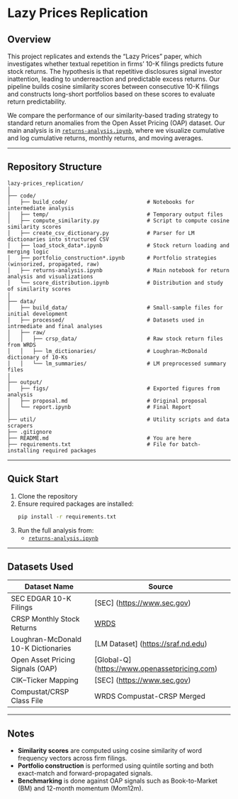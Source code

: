 # Lazy Prices Replication

## Overview

This project replicates and extends the “Lazy Prices” paper, which investigates whether textual repetition in firms’ 10-K filings predicts future stock returns. The hypothesis is that repetitive disclosures signal investor inattention, leading to underreaction and predictable excess returns. Our pipeline builds cosine similarity scores between consecutive 10-K filings and constructs long-short portfolios based on these scores to evaluate return predictability.

We compare the performance of our similarity-based trading strategy to standard return anomalies from the Open Asset Pricing (OAP) dataset. Our main analysis is in [`returns-analysis.ipynb`](code/returns-analysis.ipynb), where we visualize cumulative and log cumulative returns, monthly returns, and moving averages.

---

## Repository Structure

```
lazy-prices_replication/
│
├── code/
│   ├── build_code/                         # Notebooks for intermediate analysis
│   ├── temp/                               # Temporary output files
│   ├── compute_similarity.py               # Script to compute cosine similarity scores
│   ├── create_csv_dictionary.py            # Parser for LM dictionaries into structured CSV
│   ├── load_stock_data*.ipynb              # Stock return loading and merging logic
│   ├── portfolio_construction*.ipynb       # Portfolio strategies (winsorized, propagated, raw)
│   ├── returns-analysis.ipynb              # Main notebook for return analysis and visualizations
│   └── score_distribution.ipynb            # Distribution and study of similarity scores
│
├── data/
│   ├── build_data/                         # Small-sample files for initial development
│   ├── processed/                          # Datasets used in intrmediate and final analyses
│   ├── raw/
│   │   ├── crsp_data/                      # Raw stock return files from WRDS
│   │   ├── lm_dictionaries/                # Loughran-McDonald dictionary of 10-Ks
│   │   └── lm_summaries/                   # LM preprocessed summary files
│
├── output/
│   ├── figs/                               # Exported figures from analysis
│   ├── proposal.md                         # Original proposal
│   └── report.ipynb                        # Final Report
│
├── util/                                   # Utility scripts and data scrapers
├── .gitignore
├── README.md                               # You are here
├── requirements.txt                        # File for batch-installing required packages
```

---

## Quick Start

1. Clone the repository
2. Ensure required packages are installed:
   ```bash
   pip install -r requirements.txt
   ```
3. Run the full analysis from:
   - [`returns-analysis.ipynb`](code/returns-analysis.ipynb)

---

## Datasets Used

| Dataset Name                         | Source |
|--------------------------------------|--------|
| SEC EDGAR 10-K Filings              | [SEC] (https://www.sec.gov) |
| CRSP Monthly Stock Returns          | [WRDS](https://wrds-www.wharton.upenn.edu/) |
| Loughran-McDonald 10-K Dictionaries | [LM Dataset] (https://sraf.nd.edu) |
| Open Asset Pricing Signals (OAP)    | [Global-Q] (https://www.openassetpricing.com) |
| CIK–Ticker Mapping                  | [SEC] (https://www.sec.gov) |
| Compustat/CRSP Class File           | WRDS Compustat-CRSP Merged |

---

## Notes

- **Similarity scores** are computed using cosine similarity of word frequency vectors across firm filings.
- **Portfolio construction** is performed using quintile sorting and both exact-match and forward-propagated signals.
- **Benchmarking** is done against OAP signals such as Book-to-Market (BM) and 12-month momentum (Mom12m).

